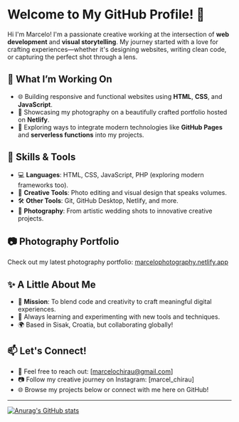 # Welcome to My GitHub Profile! 👋

Hi I'm Marcelo! I'm a passionate creative working at the intersection of **web development** and **visual storytelling**. My journey started with a love for crafting experiences—whether it's designing websites, writing clean code, or capturing the perfect shot through a lens.

## 🔭 What I’m Working On
- 🌐 Building responsive and functional websites using **HTML**, **CSS**, and **JavaScript**.
- 🎨 Showcasing my photography on a beautifully crafted portfolio hosted on **Netlify**.
- 📂 Exploring ways to integrate modern technologies like **GitHub Pages** and **serverless functions** into my projects.

## 🌟 Skills & Tools
- 💻 **Languages**: HTML, CSS, JavaScript, PHP (exploring modern frameworks too).
- 🎨 **Creative Tools**: Photo editing and visual design that speaks volumes.
- 🛠️ **Other Tools**: Git, GitHub Desktop, Netlify, and more.
- 📸 **Photography**: From artistic wedding shots to innovative creative projects.

## 📷 Photography Portfolio
Check out my latest photography portfolio: [marcelophotography.netlify.app](https://marcelophotography.netlify.app)

## ✨ A Little About Me
- 🎯 **Mission**: To blend code and creativity to craft meaningful digital experiences.
- 🧠 Always learning and experimenting with new tools and techniques.
- 🌍 Based in Sisak, Croatia, but collaborating globally!

## 📫 Let's Connect!
- 💌 Feel free to reach out: [marcelochirau@gmail.com]
- 📷 Follow my creative journey on Instagram: [marcel_chirau]
- 🌐 Browse my projects below or connect with me here on GitHub!

---
[![Anurag's GitHub stats](https://github-readme-stats.vercel.app/api?username=MarceloChirau)](https://github.com/anuraghazra/github-readme-stats)
